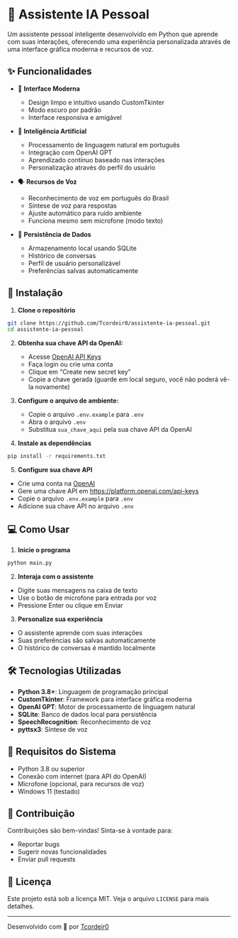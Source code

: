 # 🤖 Assistente IA Pessoal

Um assistente pessoal inteligente desenvolvido em Python que aprende com suas interações, oferecendo uma experiência personalizada através de uma interface gráfica moderna e recursos de voz.

## ✨ Funcionalidades

- 🎯 **Interface Moderna**
  - Design limpo e intuitivo usando CustomTkinter
  - Modo escuro por padrão
  - Interface responsiva e amigável

- 🧠 **Inteligência Artificial**
  - Processamento de linguagem natural em português
  - Integração com OpenAI GPT
  - Aprendizado contínuo baseado nas interações
  - Personalização através do perfil do usuário

- 🗣️ **Recursos de Voz**
  - Reconhecimento de voz em português do Brasil
  - Síntese de voz para respostas
  - Ajuste automático para ruído ambiente
  - Funciona mesmo sem microfone (modo texto)

- 💾 **Persistência de Dados**
  - Armazenamento local usando SQLite
  - Histórico de conversas
  - Perfil de usuário personalizável
  - Preferências salvas automaticamente

## 🚀 Instalação

1. **Clone o repositório**
```bash
git clone https://github.com/Tcordeir0/assistente-ia-pessoal.git
cd assistente-ia-pessoal
```

2. **Obtenha sua chave API da OpenAI:**
   - Acesse [OpenAI API Keys](https://platform.openai.com/api-keys)
   - Faça login ou crie uma conta
   - Clique em "Create new secret key"
   - Copie a chave gerada (guarde em local seguro, você não poderá vê-la novamente)

3. **Configure o arquivo de ambiente:**
   - Copie o arquivo `.env.example` para `.env`
   - Abra o arquivo `.env`
   - Substitua `sua_chave_aqui` pela sua chave API da OpenAI

4. **Instale as dependências**
```bash
pip install -r requirements.txt
```

5. **Configure sua chave API**
- Crie uma conta na [OpenAI](https://platform.openai.com/)
- Gere uma chave API em https://platform.openai.com/api-keys
- Copie o arquivo `.env.example` para `.env`
- Adicione sua chave API no arquivo `.env`

## 💻 Como Usar

1. **Inicie o programa**
```bash
python main.py
```

2. **Interaja com o assistente**
- Digite suas mensagens na caixa de texto
- Use o botão de microfone para entrada por voz
- Pressione Enter ou clique em Enviar

3. **Personalize sua experiência**
- O assistente aprende com suas interações
- Suas preferências são salvas automaticamente
- O histórico de conversas é mantido localmente

## 🛠️ Tecnologias Utilizadas

- **Python 3.8+**: Linguagem de programação principal
- **CustomTkinter**: Framework para interface gráfica moderna
- **OpenAI GPT**: Motor de processamento de linguagem natural
- **SQLite**: Banco de dados local para persistência
- **SpeechRecognition**: Reconhecimento de voz
- **pyttsx3**: Síntese de voz

## 📝 Requisitos do Sistema

- Python 3.8 ou superior
- Conexão com internet (para API do OpenAI)
- Microfone (opcional, para recursos de voz)
- Windows 11 (testado)

## 🤝 Contribuição

Contribuições são bem-vindas! Sinta-se à vontade para:
- Reportar bugs
- Sugerir novas funcionalidades
- Enviar pull requests

## 📄 Licença

Este projeto está sob a licença MIT. Veja o arquivo `LICENSE` para mais detalhes.

---
Desenvolvido com 💜 por [Tcordeir0](https://github.com/Tcordeir0)

